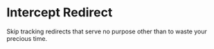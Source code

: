 # Intercept Redirect

Skip tracking redirects that serve no purpose other than to waste your precious time.
